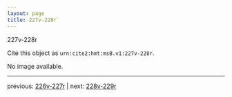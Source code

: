 ```yaml
---
layout: page
title: 227v-228r
---
```


227v-228r

Cite this object as `urn:cite2:hmt:msB.v1:227v-228r`.

No image available. 



---

previous: [226v-227r](../226v-227r/) | next: [228v-229r](../228v-229r/)